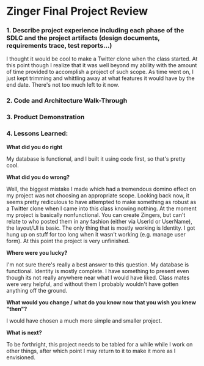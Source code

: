 # Zinger Final Project Review

### 1. Describe project experience including each phase of the SDLC and the project artifacts (design documents, requirements trace, test reports...)

I thought it would be cool to make a Twitter clone when the class started. At this point though I realize that it was well beyond my ability with the amount of time provided to accomplish a project of such scope. As time went on, I just kept trimming and whittling away at what features it would have by the end date. There's not too much left to it now.

### 2. Code and Architecture Walk-Through

### 3. Product Demonstration

### 4. Lessons Learned:

**What did you do right**

My database is functional, and I built it using code first, so that's pretty cool.

**What did you do wrong?**

Well, the biggest mistake I made which had a tremendous domino effect on my project was not choosing an appropriate scope. Looking back now, it seems pretty rediculous to have attempted
to make something as robust as a Twitter clone when I came into this class knowing nothing. At the moment my project is basically nonfunctional. You can create Zingers, but can't relate to who
posted them in any fashion (either via UserId or UserName), the layout/UI is basic. The only thing that is mostly working is Identity. I got hung up on stuff for too long when it wasn't working (e.g. manage user form). At this point the project is very unfinished.

**Where were you lucky?**

I'm not sure there's really a best answer to this question. My database is functional. Identity is mostly complete. I have something to present even though its not really anywhere near what I would have liked. Class mates were very helpful, and without them I probably wouldn't have gotten anything off the ground. 

**What would you change / what do you know now that you wish you knew "then"?**

I would have chosen a much more simple and smaller project.

**What is next?**

To be forthright, this project needs to be tabled for a while while I work on other things, after which point I may return to it to make it more as I envisioned.



